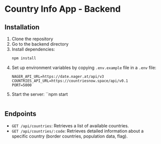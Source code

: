 # Country Info App - Backend

## Installation

1. Clone the repository
2. Go to the backend directory
3. Install dependencies:
   ```bash
   npm install
   ```
4. Set up environment variables by copying `.env.example` file in a `.env` file:
   ```
   NAGER_API_URL=https://date.nager.at/api/v3
   COUNTRIES_API_URL=https://countriesnow.space/api/v0.1
   PORT=5000
   ```
5. Start the server:
   ``npm start
   ```

   ```

## Endpoints

- `GET /api/countries`: Retrieves a list of available countries.
- `GET /api/countries/:code`: Retrieves detailed information about a specific country (border countries, population data, flag).
